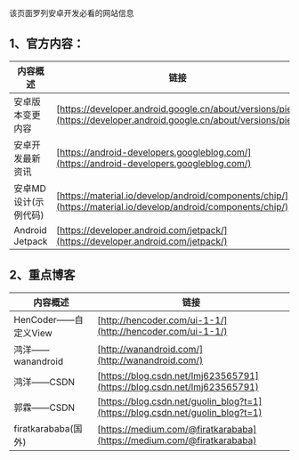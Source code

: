 该页面罗列安卓开发必看的网站信息


## 1、官方内容：

内容概述 | 链接
---|---
安卓版本变更内容|[https://developer.android.google.cn/about/versions/pie/](https://developer.android.google.cn/about/versions/pie/)
安卓开发最新资讯|[https://android-developers.googleblog.com/](https://android-developers.googleblog.com/)
安卓MD设计(示例代码)|[https://material.io/develop/android/components/chip/](https://material.io/develop/android/components/chip/)
Android Jetpack|[https://developer.android.com/jetpack/](https://developer.android.com/jetpack/)


## 2、重点博客

内容概述|链接
---|---
HenCoder——自定义View|[http://hencoder.com/ui-1-1/](http://hencoder.com/ui-1-1/)
鸿洋——wanandroid|[http://wanandroid.com/](http://wanandroid.com/)
鸿洋——CSDN|[https://blog.csdn.net/lmj623565791](https://blog.csdn.net/lmj623565791)
郭霖——CSDN|[https://blog.csdn.net/guolin_blog?t=1](https://blog.csdn.net/guolin_blog?t=1)
firatkarababa(国外)|[https://medium.com/@firatkarababa](https://medium.com/@firatkarababa)
